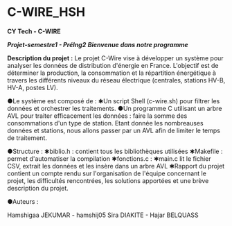 # C-WIRE_HSH

**************CY Tech - C-WIRE**************

******Projet-semestre1 - PréIng2*****
**Bienvenue dans notre programme***

**Description du projet :**
Le projet C-Wire vise à développer un système pour analyser les données de distribution d'énergie en France. L'objectif est de déterminer la production, la consommation et la répartition énergétique à travers les différents niveaux du réseau électrique (centrales, stations HV-B, HV-A, postes LV).

●Le système est composé de :
✱Un script Shell (c-wire.sh) pour filtrer les données et orchestrer les traitements.
●Un programme C utilisant un arbre AVL pour traiter efficacement les données : faire la somme des consommations d'un type de station. Etant donnée les nombreauses données et stations, nous allons passer par un AVL afin de limiter le temps de traitement.


●Structure : 
✱biblio.h : contient tous les bibliothèques utilisées 
✱Makefile : permet d'automatiser la compilation
✱fonctions.c : 
✱main.c lit le fichier CSV, extrait les données et les insère dans un arbre AVL
✱Rapport du projet contient un compte rendu sur l'organisation de l'équipe concernant le projet, les difficultés rencontrées, les solutions apportées et une brève description du projet.



●Auteurs : 

Hamshigaa JEKUMAR - hamshij05
Sira DIAKITE - 
Hajar BELQUASS
